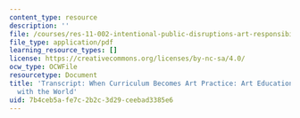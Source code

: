 ```yaml
---
content_type: resource
description: ''
file: /courses/res-11-002-intentional-public-disruptions-art-responsibility-and-pedagogy-fall-2017/7b4ceb5afe7c2b2c3d29ceebad3385e6_MITRES11-002F17_Video_08_300k.pdf
file_type: application/pdf
learning_resource_types: []
license: https://creativecommons.org/licenses/by-nc-sa/4.0/
ocw_type: OCWFile
resourcetype: Document
title: 'Transcript: When Curriculum Becomes Art Practice: Art Education as Engagement
  with the World'
uid: 7b4ceb5a-fe7c-2b2c-3d29-ceebad3385e6
---
```

